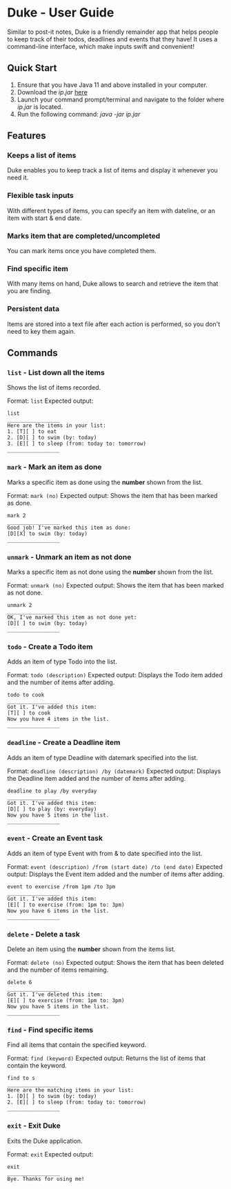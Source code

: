 # Duke - User Guide
Similar to post-it notes, Duke is a friendly remainder app that helps people to keep track of their todos, deadlines and events that they have! It uses a command-line interface, which make inputs swift and convenient! 

## Quick Start
1. Ensure that you have Java 11 and above installed in your computer.
2. Download the *ip.jar* [here](https://github.com/pinyoko573/ip/releases)
3. Launch your command prompt/terminal and navigate to the folder where *ip.jar* is located.
4. Run the following command: *java -jar ip.jar*

## Features
### Keeps a list of items

Duke enables you to keep track a list of items and display it whenever you need it.

### Flexible task inputs

With different types of items, you can specify an item with dateline, or an item with start & end date.

### Marks item that are completed/uncompleted

You can mark items once you have completed them.

### Find specific item

With many items on hand, Duke allows to search and retrieve the item that you are finding.

### Persistent data

Items are stored into a text file after each action is performed, so you don't need to key them again.

## Commands

### `list` - List down all the items

Shows the list of items recorded.

Format: `list`
Expected output:
```
list
_________________
Here are the items in your list:
1. [T][ ] to eat
2. [D][ ] to swim (by: today)
3. [E][ ] to sleep (from: today to: tomorrow)
_________________
```

### `mark` - Mark an item as done

Marks a specific item as done using the **number** shown from the list.

Format: `mark (no)`
Expected output:
Shows the item that has been marked as done.
```
mark 2
_________________
Good job! I've marked this item as done:
[D][X] to swim (by: today)
_________________
```

### `unmark` - Unmark an item as not done

Marks a specific item as not done using the **number** shown from the list.

Format: `unmark (no)`
Expected output:
Shows the item that has been marked as not done.
```
unmark 2
_________________
OK, I've marked this item as not done yet:
[D][ ] to swim (by: today)
_________________
```

### `todo` - Create a Todo item

Adds an item of type Todo into the list.

Format: `todo (description)`
Expected output:
Displays the Todo item added and the number of items after adding.
```
todo to cook
_________________
Got it. I've added this item:
[T][ ] to cook
Now you have 4 items in the list.
_________________
```

### `deadline` - Create a Deadline item

Adds an item of type Deadline with datemark specified into the list.

Format: `deadline (description) /by (datemark)`
Expected output:
Displays the Deadline item added and the number of items after adding.
```
deadline to play /by everyday
_________________
Got it. I've added this item:
[D][ ] to play (by: everyday)
Now you have 5 items in the list.
_________________
```

### `event` - Create an Event task

Adds an item of type Event with from & to date specified into the list.

Format: `event (description) /from (start date) /to (end date)`
Expected output:
Displays the Event item added and the number of items after adding.
```
event to exercise /from 1pm /to 3pm
_________________
Got it. I've added this item:
[E][ ] to exercise (from: 1pm to: 3pm)
Now you have 6 items in the list.
_________________
```

### `delete` - Delete a task

Delete an item using the **number** shown from the items list.

Format: `delete (no)`
Expected output:
Shows the item that has been deleted and the number of items remaining.
```
delete 6
_________________
Got it. I've deleted this item:
[E][ ] to exercise (from: 1pm to: 3pm)
Now you have 5 items in the list.
_________________
```

### `find` - Find specific items

Find all items that contain the specified keyword.

Format: `find (keyword)`
Expected output:
Returns the list of items that contain the keyword.
```
find to s
_________________
Here are the matching items in your list:
1. [D][ ] to swim (by: today)
2. [E][ ] to sleep (from: today to: tomorrow)
_________________
```

### `exit` - Exit Duke

Exits the Duke application.

Format: `exit`
Expected output:
```
exit
_________________
Bye. Thanks for using me!
```